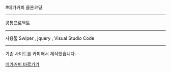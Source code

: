 #메가커피 클론코딩

******

공통프로젝트

******

사용툴 Swiper , jquery , Visual Studio Code

******

기존 사이트를 카피해서 제작했습니다.

[메가커피 바로가기](https://sook-young.github.io/megacoffee/)
